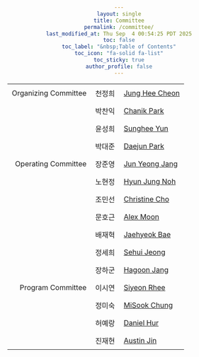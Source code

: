 ```yaml
---
layout: single
title: Committee
permalink: /committee/
last_modified_at: Thu Sep  4 00:54:25 PDT 2025
toc: false
toc_label: "&nbsp;Table of Contents"
toc_icon: "fa-solid fa-list"
toc_sticky: true
author_profile: false
---
```


<head>
<style>
	body {
		text-align: center;
	}

	.borderless-table {
		border-collapse: separate;
		border-spacing: 0;
		display: grid;
		justify-content: center;
	}

	.borderless-table td, .borderless-table th {
		padding: 8px 10px;
		border: none;
	}

	/* Optional: Add a subtle visual separator without borders */
	/*
	.borderless-table tr:not(:last-child) td {
		border-bottom: 1px solid #f0f0f0;
	}
	*/

	.role {
		text-align: right;
	}

	.kor-name {
		text-align: center;
	}

	.eng-name {
		text-align: left;
	}
</style>
</head>

<table class="borderless-table">
<tr>
<td class="role">
	Organizing Committee
</td>
<td class="kor-name">
	천정희
</td>
<td>
	<a href="https://www.linkedin.com/in/jungheecheon/">Jung Hee Cheon</a>
</td>
</tr>
<tr>
<td>
</td>
<td class="kor-name">
	박찬익
</td>
<td class="eng-name">
	<a href="https://www.linkedin.com/in/chanik-park-14878b32">Chanik Park</a>
</td>
</tr>
<tr>
<td>
</td>
<td class="kor-name">
	윤성희
</td>
<td class="eng-name">
	<a href="https://sungheeyun.github.io/">Sunghee Yun</a>
</td>
</tr>
<tr>
<td>
</td>
<td class="kor-name">
	박대준
</td>
<td class="eng-name">
	<a href="https://www.linkedin.com/in/daejunpark/">Daejun Park</a>
</td>
</tr>
<tr>
<td class="role">
	Operating Committee
</td>
<td class="kor-name">
	장준영
</td>
<td class="eng-name">
	<a href="https://www.linkedin.com/in/junyeongjang/">Jun Yeong Jang</a>
</td>
</tr>
<tr>
<td>
</td>
<td class="kor-name">
	노현정
</td>
<td class="eng-name">
	<a href="https://www.linkedin.com/in/%EB%85%B8%ED%98%84%EC%A0%95/">Hyun Jung Noh</a>
</td>
</tr>
<tr>
<td>
</td>
<td class="kor-name">
	조민선
</td>
<td class="eng-name">
	<a href="https://www.linkedin.com/in/christine-c-5b8b4b168/">Christine Cho</a>
</td>
</tr>
<tr>
<td>
</td>
<td class="kor-name">
	문호근
</td>
<td class="eng-name">
	<a href="https://www.linkedin.com/in/alex-moon/">Alex Moon</a>
</td>
</tr>
<tr>
<td>
</td>
<td class="kor-name">
	배재혁
</td>
<td class="eng-name">
	<a href="https://www.linkedin.com/in/jaehyeok-bae-57b866218/">Jaehyeok Bae</a>
</td>
</tr>
<tr>
<td>
</td>
<td class="kor-name">
	정세희
</td>
<td class="eng-name">
	<a href="https://www.linkedin.com/in/sehui-jeong-0509241a4/">Sehui Jeong</a>
</td>
</tr>
<tr>
<td>
</td>
<td class="kor-name">
	장하군
</td>
<td class="eng-name">
	<a href="https://www.linkedin.com/in/hagoon-jang-79766a54/">Hagoon Jang</a>
</td>
</tr>
<tr>
<td class="role">
	Program Committee
</td>
<td class="kor-name">
	이시연
</td>
<td class="eng-name">
	<a href="https://www.linkedin.com/in/siyeon-rhee-39449642/">Siyeon Rhee</a>
</td>
</tr>
<tr>
<td>
</td>
<td class="kor-name">
	정미숙
</td>
<td class="eng-name">
	<a href="https://www.linkedin.com/in/misook-chung/">MiSook Chung</a>
</td>
</tr>
<tr>
<td>
</td>
<td class="kor-name">
	허예랑
</td>
<td class="eng-name">
	<a href="https://www.linkedin.com/in/yerang-d-hur-5378564/">Daniel Hur</a>
</td>
</tr>
<tr>
<td>
</td>
<td class="kor-name">
	진재현
</td>
<td class="eng-name">
	<a href="https://www.linkedin.com/in/austinnnjin/">Austin Jin</a>
</td>
</tr>
</table>

